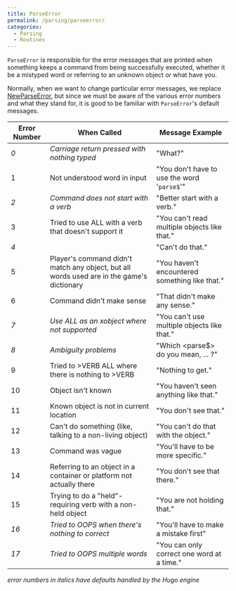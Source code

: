 ```yaml
---
title: ParseError
permalink: /parsing/parseerror/
categories: 
  - Parsing
  - Routines
---
```


`ParseError` is responsible for the error messages that are printed when
something keeps a command from being successfully executed, whether it
be a mistyped word or referring to an unknown object or what have you.

Normally, when we want to change particular error messages, we replace
[NewParseError](parsing/newparseerror/), but since we must be aware of
the various error numbers and what they stand for, it is good to be
familiar with `ParseError`'s default messages.

| Error Number | When Called                                                          | Message Example                                |
|--------------|----------------------------------------------------------------------|------------------------------------------------|
| *0*          | *Carriage return pressed with nothing typed*                         | "What?"                                        |
| 1            | Not understood word in input                                         | "You don't have to use the word '`parse$`'"    |
| *2*          | *Command does not start with a verb*                                 | "Better start with a verb."                    |
| 3            | Tried to use ALL with a verb that doesn't support it                 | "You can't read multiple objects like that."   |
| *4*          |                                                                      | "Can't do that."                               |
| 5            | Player's command didn't match any object, but all words used are in the game's dictionary | "You haven't encountered something like that." |
| 6            | Command didn't make sense                                            | "That didn't make any sense."                  |
| *7*          | *Use ALL as an xobject where not supported*                          | "You can't use multiple objects like that."    |
| *8*          | *Ambiguity problems*                                                 | "Which &lt;parse$&gt; do you mean, ... ?"      |
| 9            | Tried to &gt;VERB ALL where there is nothing to &gt;VERB             | "Nothing to get."                              |
| 10           | Object isn't known                                                   | "You haven't seen anything like that."         |
| 11           | Known object is not in current location                              | "You don't see that."                          |
| 12           | Can't do something (like, talking to a non-living object)            | "You can't do that with the object."           |
| 13           | Command was vague                                                    | "You'll have to be more specific."             |
| 14           | Referring to an object in a container or platform not actually there | "You don't see that there."                    |
| 15           | Trying to do a "held"-requiring verb with a non-held object          | "You are not holding that."                    |
| *16*         | *Tried to OOPS when there's nothing to correct*                      | "You'll have to make a mistake first"          |
| *17*         | *Tried to OOPS multiple words*                                       | "You can only correct one word at a time."     |

*error numbers in italics have defaults handled by the Hugo engine*
